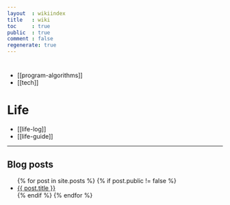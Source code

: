 ```yaml
---
layout  : wikiindex
title   : wiki
toc     : true
public  : true
comment : false
regenerate: true
---
```

# </dev>
* [[program-algorithms]]
* [[tech]]

# Life
* [[life-log]]
* [[life-guide]]

---

## Blog posts
<div>
    <ul>
{% for post in site.posts %}
    {% if post.public != false %}
        <li>
            <a class="post-link" href="{{ post.url | prepend: site.baseurl }}">
                {{ post.title }}
            </a>
        </li>
    {% endif %}
{% endfor %}
    </ul>
</div>

